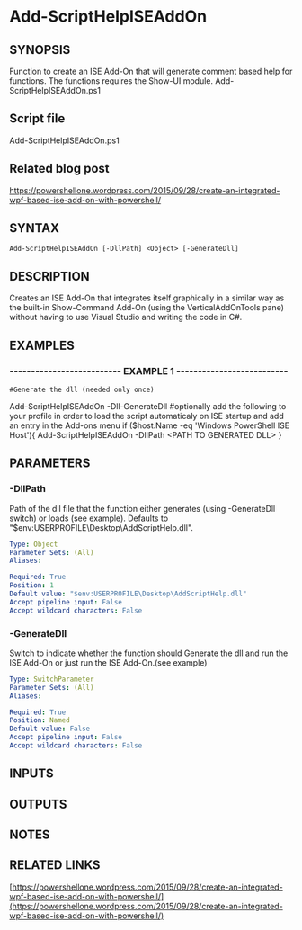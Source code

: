 # Add-ScriptHelpISEAddOn

## SYNOPSIS
Function to create an ISE Add-On that will generate comment based help for functions.
The functions requires the Show-UI module.
Add-ScriptHelpISEAddOn.ps1

## Script file
Add-ScriptHelpISEAddOn.ps1

## Related blog post
https://powershellone.wordpress.com/2015/09/28/create-an-integrated-wpf-based-ise-add-on-with-powershell/

## SYNTAX

```
Add-ScriptHelpISEAddOn [-DllPath] <Object> [-GenerateDll]
```

## DESCRIPTION
Creates an ISE Add-On that integrates itself graphically in a similar way as the built-in Show-Command Add-On (using the VerticalAddOnTools pane) 
without having to use Visual Studio and writing the code in C#.

## EXAMPLES

### -------------------------- EXAMPLE 1 --------------------------
```
#Generate the dll (needed only once)
```

Add-ScriptHelpISEAddOn -Dll-GenerateDll
      #optionally add the following to your profile in order to load the script automaticaly on ISE startup and add an entry in the Add-ons menu
      if ($host.Name -eq 'Windows PowerShell ISE Host'){
           Add-ScriptHelpISEAddOn -DllPath \<PATH TO GENERATED DLL\>
       }

## PARAMETERS

### -DllPath
Path of the dll file that the function either generates (using -GenerateDll switch) or loads (see example). 
      Defaults to "$env:USERPROFILE\Desktop\AddScriptHelp.dll".

```yaml
Type: Object
Parameter Sets: (All)
Aliases: 

Required: True
Position: 1
Default value: "$env:USERPROFILE\Desktop\AddScriptHelp.dll"
Accept pipeline input: False
Accept wildcard characters: False
```

### -GenerateDll
Switch to indicate whether the function should Generate the dll and run the ISE Add-On or just run the ISE Add-On.(see example)

```yaml
Type: SwitchParameter
Parameter Sets: (All)
Aliases: 

Required: True
Position: Named
Default value: False
Accept pipeline input: False
Accept wildcard characters: False
```

## INPUTS

## OUTPUTS

## NOTES

## RELATED LINKS

[https://powershellone.wordpress.com/2015/09/28/create-an-integrated-wpf-based-ise-add-on-with-powershell/](https://powershellone.wordpress.com/2015/09/28/create-an-integrated-wpf-based-ise-add-on-with-powershell/)

